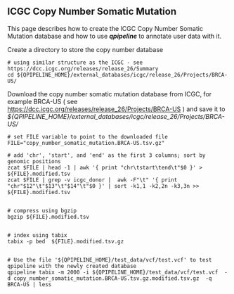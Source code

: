 
## ICGC Copy Number Somatic Mutation

This page describes how to create the ICGC Copy Number Somatic Mutation database and how to use **_qpipeline_** to annotate user data with it.

Create a directory to store the copy number database
```
# using similar structure as the ICGC - see https://dcc.icgc.org/releases/release_26/Summary 
cd ${QPIPELINE_HOME}/external_databases/icgc/release_26/Projects/BRCA-US/
```
Download the copy number somatic mutation database from ICGC, for example BRCA-US ( see https://dcc.icgc.org/releases/release_26/Projects/BRCA-US ) and save it to _${QPIPELINE_HOME}/external_databases/icgc/release_26/Projects/BRCA-US/_ 
```
# set FILE variable to point to the downloaded file
FILE="copy_number_somatic_mutation.BRCA-US.tsv.gz"

# add 'chr', 'start', and 'end' as the first 3 columns; sort by genomic positions
zcat $FILE | head -1 | awk '{ print "chr\tstart\tend\t"$0 }' > ${FILE}.modified.tsv
zcat $FILE | grep -v icgc_donor |  awk -F"\t" '{ print "chr"$12"\t"$13"\t"$14"\t"$0 }' | sort -k1,1 -k2,2n -k3,3n >> ${FILE}.modified.tsv  


# compress using bgzip 
bgzip ${FILE}.modified.tsv 
 
 
# index using tabix
tabix -p bed  ${FILE}.modified.tsv.gz 


# Use the file '${QPIPELINE_HOME}/test_data/vcf/test.vcf' to test qpipeline with the newly created database
qpipeline tabix -m 2000 -i ${QPIPELINE_HOME}/test_data/vcf/test.vcf  -d copy_number_somatic_mutation.BRCA-US.tsv.gz.modified.tsv.gz  -q BRCA-US | less
```
